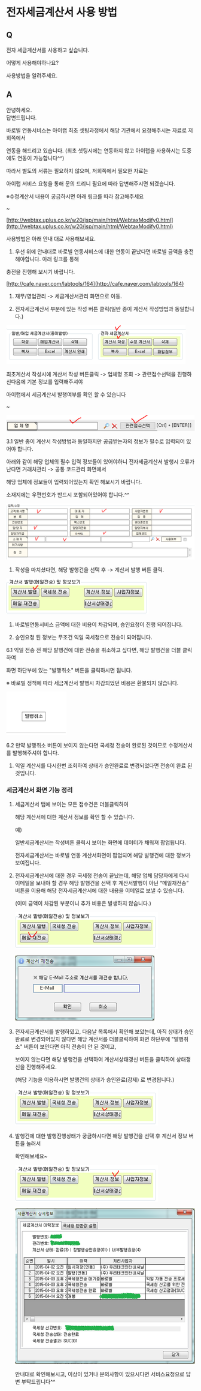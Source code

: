 # 전자세금계산서 사용 방법

## Q

전자 세금계산서를 사용하고 싶습니다.

어떻게 사용해야하나요?

사용방법을 알려주세요.

## A

안녕하세요.  
답변드립니다.

바로빌 연동서비스는 아이랩 최초 셋팅과정에서 해당 기관에서 요청해주시는 자료로 저희쪽에서

연동을 해드리고 있습니다. \(최초 셋팅시에는 연동하지 않고 아이랩을 사용하시는 도중에도 연동이 가능합니다^^\)

따라서 별도의 서류는 필요하지 않으며, 저희쪽에서 필요한 자료는

아이랩 서비스 요청을 통해 문의 드리니 필요에 따라 답변해주시면 되겠습니다.

※수정계산서 내용이 궁금하시면 아래 링크를 따라 참고해주세요

~

[http://webtax.uplus.co.kr/w20/jsp/main/html/WebtaxModify0.html](http://webtax.uplus.co.kr/w20/jsp/main/html/WebtaxModify0.html)

사용방법은 아래 안내 대로 사용해보세요.

1. 우선 위에 안내대로 바로빌 연동서비스에 대한 연동이 끝났다면 바로빌 금액을 충전해야합니다. 아래 링크를 통해

충전을 진행해 보시기 바랍니다.

[http://cafe.naver.com/labtools/164](http://cafe.naver.com/labtools/164)

1. 재무/영업관리 -&gt; 세금계산서관리 화면으로 이동.

1. 전자세금계산서 부분에 있는 작성 버튼 클릭\(일반 종이 계산서 작성방법과 동일합니다.\)

![](../.gitbook/assets/01%20%2848%29.png)

최초계산서 작성시에 계산서 작성 버튼클릭 -&gt; 업체명 조회 -&gt; 관련접수선택을 진행하신다음에 기본 정보를 입력해주셔야

아이랩에서 세금계산서 발행여부를 확인 할 수 있습니다

~

![](../.gitbook/assets/02%20%2813%29.png)

3.1 일반 종이 계산서 작성방법과 동일하지만 공급받는자의 정보가 필수로 입력되어 있어야 합니다.

아래와 같이 해당 업체의 필수 입력 정보들이 있어야하니 전자세금계산서 발행시 오류가 난다면 거래처관리 -&gt; 공통 코드관리 화면에서

해당 업체에 정보들이 입력되어있는지 확인 해보시기 바랍니다.

소재지에는 우편번호가 반드시 포함되어있어야 합니다.^^

![](../.gitbook/assets/03-_.png)

1. 작성을 마치셨다면, 해당 발행건을 선택 후 -&gt; 계산서 발행 버튼 클릭.

![](../.gitbook/assets/04%20%2826%29.png)

1. 바로빌연동서비스 금액에 대한 비용이 차감되며, 승인요청이 진행 되어집니다.

1. 승인요청 된 정보는 무조건 익일 국세청으로 전송이 되어집니다.

6.1 익일 전송 전 해당 발행건에 대한 전송을 취소하고 싶다면, 해당 발행건을 더블 클릭하여

화면 하단부에 있는 "발행취소" 버튼을 클릭하시면 됩니다.

※ 바로빌 정책에 따라 세금계산서 발행시 차감되었던 비용은 환불되지 않습니다.

![](../.gitbook/assets/05%20%2816%29.png)

6.2 만약 발행취소 버튼이 보이지 않는다면 국세청 전송이 완료된 것이므로 수정계산서를 발행해주셔야 합니다.

1. 익일 계산서를 다시한번 조회하여 상태가 승인완료로 변경되었다면 전송이 완료 된 것입니다.

### 세금계산서 화면 기능 정리

1. 세금계산서 탭에 보이는 모든 접수건은 더블클릭하여  

   해당 계산서에 대한 계산서 정보를 확인 할 수 있습니다.  

   예\)  

   일반세금계산서는 작성버튼 클릭시 보이는 화면에 데이터가 채워져 팝업됩니다.  

   전자세금계산서는 바로빌 연동 계산서화면이 팝업되어 해당 발행건에 대한 정보가 보여집니다.  

2. 전자세금계산서에 대한 경우 국세청 전송이 끝났는데, 해당 업체 담당자에게 다시 이메일을 보내야 할 경우 해당 발행건을 선택 후 계산서발행이 아닌  “메일재전송” 버튼을 이용해 해당 전자세금계산서에 대한 내용을 이메일로 보낼 수 있습니다.  

   \(이미 금액이 차감된 부분이니 추가 비용은 발생하지 않습니다.\)  

   ![](../.gitbook/assets/06-1%20%284%29.png)

   ![](../.gitbook/assets/07-2%20%283%29.png)

3. 전자세금계산서를 발행하였고, 다음날 목록에서 확인해 보았는데, 아직 상태가 승인완료로 변경되어있지 않다면 해당 계산서를 더블클릭하여 화면    하단부에 "발행취소" 버튼이 보인다면 아직 전송이 안 된 것이고,  

   보이지 않는다면 해당 발행건을 선택하여 계산서상태갱신 버튼을 클릭하여 상태갱신을 진행해주세요.  

   \(해당 기능을 이용하시면 발행건의 상태가 승인완료\(강제\) 로 변경됩니다.\)  

   ![](../.gitbook/assets/08%20%284%29.png)

4. 발행건에 대한 발행진행상태가 궁금하시다면 해당 발행건을 선택 후 계산서 정보 버튼을 눌러서  

   확인해보세요~  

   ![](../.gitbook/assets/09-1%20%281%29.png)

   ![](../.gitbook/assets/10-2.png)

   안내대로 확인해보시고, 이상이 있거나 문의사항이 있으시다면 서비스요청으로 답변 부탁드립니다^^  

